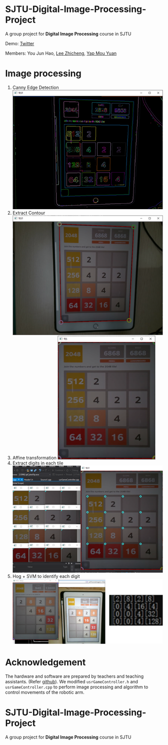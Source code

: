# SJTU-Digital-Image-Processing-Project
A group project for **Digital Image Processing** course in SJTU  

Demo: [Twitter](https://twitter.com/l_zhicheng/status/1213110045455470593?s=20)

Members: You Jun Hao, [Lee Zhicheng](https://github.com/ZhiCheng0326), [Yap Mou Yuan](https://github.com/mouyuanyap)

# Image processing
1) Canny Edge Detection
![](./img/canny.png)
2) Extract Contour
![](./img/extract_contour.png)
3) Affine transformation
![](./img/affine_trans.png)
4) Extract digits in each tile
![](./img/tile.png)
5) Hog + SVM to identify each digit
![](./img/hog_svm.png)

# Acknowledgement
The hardware and software are prepared by teachers and teaching assistants. (Refer [github](https://github.com/LostXine/qtCyberDIP)). We modified `usrGameController.h` and `usrGameController.cpp` to perform image processing and algorithm to control movements of the robotic arm.
# SJTU-Digital-Image-Processing-Project
A group project for **Digital Image Processing** course in SJTU
